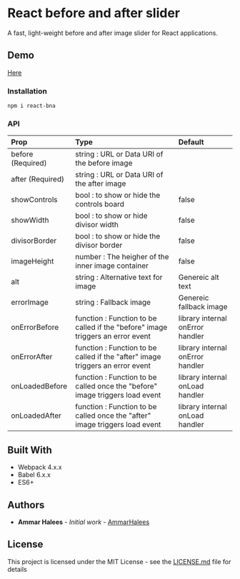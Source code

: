 # React before and after slider

A fast, light-weight before and after image slider for React applications.


## Demo

[Here](https://sliderbna.netlify.app/)


### Installation

```
npm i react-bna
```


### API

| Prop | Type | Default |
| :---         |     :---      |          :--- |
| before (Required)   | string : URL or Data URI of the before image     |   |
| after (Required)     | string : URL or Data URI of the after image     |       |
| showControls     | bool : to show or hide the controls board     |  false     |
| showWidth     | bool : to show or hide divisor width   |    false  |
| divisorBorder     | bool : to show or hide the divisor border      |  false     |
| imageHeight     | number : The heigher of the inner image container   |    false   |
| alt     | string : Alternative text for image      |  Genereic alt text     |
| errorImage     | string : Fallback image     |    Genereic fallback image   |
| onErrorBefore     | function : Function to be called if the "before" image triggers an error event   | library internal onError handler      |
| onErrorAfter     | function : Function to be called if the "after" image triggers an error event    | library internal onError handler      |
| onLoadedBefore     | function : Function to be called once the "before" image triggers load event | library internal onLoad handler       |
| onLoadedAfter     | function : Function to be called once the "after" image triggers load event | library internal onLoad handler     |


## Built With

* Webpack 4.x.x
* Babel 6.x.x
* ES6+


## Authors

* **Ammar Halees** - *Initial work* - [AmmarHalees](https://github.com/AmmarHalees)


## License

This project is licensed under the MIT License - see the [LICENSE.md](LICENSE.md) file for details

